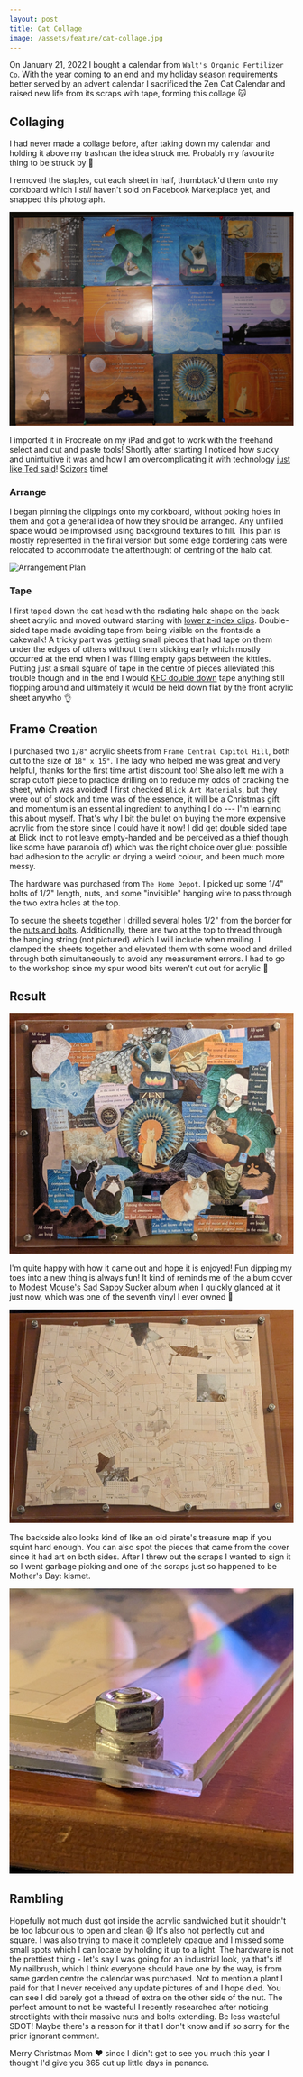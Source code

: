 ```yaml
---
layout: post
title: Cat Collage
image: /assets/feature/cat-collage.jpg
---
```


On January 21, 2022 I bought a calendar from `Walt's Organic Fertilizer Co`. With the year coming to an end and my holiday season requirements better served by an advent calendar I sacrificed the Zen Cat Calendar and raised new life from its scraps with tape, forming this collage :cat:

## Collaging

I had never made a collage before, after taking down my calendar and holding it above my trashcan the idea struck me. Probably my favourite thing to be struck by :anger:

I removed the staples, cut each sheet in half, thumbtack'd them onto my corkboard which I _still_ haven't sold on Facebook Marketplace yet, and snapped this photograph.

![Original Calendar](/assets/img/cat-collage/calendar.jpg)

I imported it in Procreate on my iPad and got to work with the freehand select and cut and paste tools! Shortly after starting I noticed how sucky and unintuitive it was and how I am overcomplicating it with technology [just like Ted said](https://en.wikipedia.org/wiki/Ted_Kaczynski#Summary)! [Scizors](https://bulbapedia.bulbagarden.net/wiki/Scizor_(Pok%C3%A9mon)) time!

### Arrange

I began pinning the clippings onto my corkboard, without poking holes in them and got a general idea of how they should be arranged. Any unfilled space would be improvised using background textures to fill. This plan is mostly represented in the final version but some edge bordering cats were relocated to accommodate the afterthought of centring of the halo cat.

![Arrangement Plan](/assets/img/cat-collage/arrange.jpg)

### Tape

I first taped down the cat head with the radiating halo shape on the back sheet acrylic and moved outward starting with [lower z-index clips](https://developer.mozilla.org/en-US/docs/Web/CSS/z-index). Double-sided tape made avoiding tape from being visible on the frontside a cakewalk! A tricky part was getting small pieces that had tape on them under the edges of others without them sticking early which mostly occurred at the end when I was filling empty gaps between the kitties. Putting just a small square of tape in the centre of pieces alleviated this trouble though and in the end I would [KFC double down](https://en.wikipedia.org/wiki/Double_Down_(sandwich)) tape anything still flopping around and ultimately it would be held down flat by the front acrylic sheet anywho :ok_hand:

## Frame Creation

I purchased two `1/8"` acrylic sheets from `Frame Central Capitol Hill`, both cut to the size of `18" x 15"`. The lady who helped me was great and very helpful, thanks for the first time artist discount too! She also left me with a scrap cutoff piece to practice drilling on to reduce my odds of cracking the sheet, which was avoided! I first checked `Blick Art Materials`, but they were out of stock and time was of the essence, it will be a Christmas gift and momentum is an essential ingredient to anything I do --- I'm learning this about myself. That's why I bit the bullet on buying the more expensive acrylic from the store since I could have it now! I did get double sided tape at Blick (not to not leave empty-handed and be perceived as a thief though, like some have paranoia of) which was the right choice over glue: possible bad adhesion to the acrylic or drying a weird colour, and been much more messy.

<!-- $78.96 -->

The hardware was purchased from `The Home Depot`. I picked up some 1/4" bolts of 1/2" length, nuts, and some "invisible" hanging wire to pass through the two extra holes at the top.

<!-- ~$4 for 15x bolts, ~$10 for 100x nuts, ~$3 for invisible hanging wire (not a noose) -->

To secure the sheets together I drilled several holes 1/2" from the border for the [nuts and bolts](https://en.wikipedia.org/wiki/Snack_mix). Additionally, there are two at the top to thread through the hanging string (not pictured) which I will include when mailing. I clamped the sheets together and elevated them with some wood and drilled through both simultaneously to avoid any measurement errors. I had to go to the workshop since my spur wood bits weren't cut out for acrylic :nut_and_bolt:

## Result

![Front](/assets/img/cat-collage/front.jpg)

I'm quite happy with how it came out and hope it is enjoyed! Fun dipping my toes into a new thing is always fun! It kind of reminds me of the album cover to [Modest Mouse's Sad Sappy Sucker album](https://en.wikipedia.org/wiki/Sad_Sappy_Sucker) when I quickly glanced at it just now, which was one of the seventh vinyl I ever owned :feet:

![Back](/assets/img/cat-collage/back.jpg)

The backside also looks kind of like an old pirate's treasure map if you squint hard enough. You can also spot the pieces that came from the cover since it had art on both sides. After I threw out the scraps I wanted to sign it so I went garbage picking and one of the scraps just so happened to be Mother's Day: kismet.

![Side](/assets/img/cat-collage/side.jpg)

## Rambling

Hopefully not much dust got inside the acrylic sandwiched but it shouldn't be too labourious to open and clean :smile: It's also not perfectly cut and square. I was also trying to make it completely opaque and I missed some small spots which I can locate by holding it up to a light. The hardware is not the prettiest thing - let's say I was going for an industrial look, ya that's it! My nailbrush, which I think everyone should have one by the way, is from same garden centre the calendar was purchased. Not to mention a plant I paid for that I never received any update pictures of and I hope died. You can see I did barely got a thread of extra on the other side of the nut. The perfect amount to not be wasteful I recently researched after noticing streetlights with their massive nuts and bolts extending. Be less wasteful SDOT! Maybe there's a reason for it that I don't know and if so sorry for the prior ignorant comment.

Merry Christmas Mom :heart: since I didn't get to see you much this year I thought I'd give you 365 cut up little days in penance.
